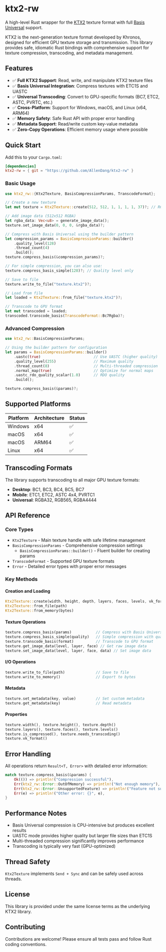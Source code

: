 # ktx2-rw

A high-level Rust wrapper for the [KTX2](https://registry.khronos.org/KTX/specs/2.0/ktxspec.v2.html) texture format with full [Basis Universal](https://github.com/BinomialLLC/basis_universal) support.

KTX2 is the next-generation texture format developed by Khronos, designed for efficient GPU texture storage and transmission. This library provides safe, idiomatic Rust bindings with comprehensive support for texture compression, transcoding, and metadata management.

## Features

- ✅ **Full KTX2 Support**: Read, write, and manipulate KTX2 texture files
- ✅ **Basis Universal Integration**: Compress textures with ETC1S and UASTC
- ✅ **Universal Transcoding**: Convert to GPU-specific formats (BC7, ETC2, ASTC, PVRTC, etc.)
- ✅ **Cross-Platform**: Support for Windows, macOS, and Linux (x64, ARM64)
- ✅ **Memory Safety**: Safe Rust API with proper error handling
- ✅ **Metadata Support**: Read/write custom key-value metadata
- ✅ **Zero-Copy Operations**: Efficient memory usage where possible

## Quick Start

Add this to your `Cargo.toml`:

```toml
[dependencies]
ktx2-rw = { git = "https://github.com/AllenDang/ktx2-rw" }
```

### Basic Usage

```rust
use ktx2_rw::{Ktx2Texture, BasisCompressionParams, TranscodeFormat};

// Create a new texture
let mut texture = Ktx2Texture::create(512, 512, 1, 1, 1, 1, 37)?; // RGBA8

// Add image data (512x512 RGBA)
let rgba_data: Vec<u8> = generate_image_data();
texture.set_image_data(0, 0, 0, &rgba_data)?;

// Compress with Basis Universal using the builder pattern
let compression_params = BasisCompressionParams::builder()
    .quality_level(128)
    .thread_count(4)
    .build();
texture.compress_basis(&compression_params)?;

// For simple compression, you can also use:
texture.compress_basis_simple(128)?; // Quality level only

// Save to file
texture.write_to_file("texture.ktx2")?;

// Load from file
let loaded = Ktx2Texture::from_file("texture.ktx2")?;

// Transcode to GPU format
let mut transcoded = loaded;
transcoded.transcode_basis(TranscodeFormat::Bc7Rgba)?;
```

### Advanced Compression

```rust
use ktx2_rw::BasisCompressionParams;

// Using the builder pattern for configuration
let params = BasisCompressionParams::builder()
    .uastc(true)                        // Use UASTC (higher quality)
    .quality_level(255)                 // Maximum quality
    .thread_count(8)                    // Multi-threaded compression
    .normal_map(true)                   // Optimize for normal maps
    .uastc_rdo_quality_scalar(1.0)      // RDO quality
    .build();

texture.compress_basis(&params)?;
```

## Supported Platforms

| Platform | Architecture | Status |
| -------- | ------------ | ------ |
| Windows  | x64          | ✅     |
| macOS    | x64          | ✅     |
| macOS    | ARM64        | ✅     |
| Linux    | x64          | ✅     |

## Transcoding Formats

The library supports transcoding to all major GPU texture formats:

- **Desktop**: BC1, BC3, BC4, BC5, BC7
- **Mobile**: ETC1, ETC2, ASTC 4x4, PVRTC1
- **Universal**: RGBA32, RGB565, RGBA4444

## API Reference

### Core Types

- `Ktx2Texture` - Main texture handle with safe lifetime management
- `BasisCompressionParams` - Comprehensive compression settings
  - `BasisCompressionParams::builder()` - Fluent builder for creating params
- `TranscodeFormat` - Supported GPU texture formats
- `Error` - Detailed error types with proper error messages

### Key Methods

#### Creation and Loading

```rust
Ktx2Texture::create(width, height, depth, layers, faces, levels, vk_format)
Ktx2Texture::from_file(path)
Ktx2Texture::from_memory(bytes)
```

#### Texture Operations

```rust
texture.compress_basis(params)           // Compress with Basis Universal
texture.compress_basis_simple(quality)   // Simple compression with quality level
texture.transcode_basis(format)          // Transcode to GPU format
texture.get_image_data(level, layer, face) // Get raw image data
texture.set_image_data(level, layer, face, data) // Set image data
```

#### I/O Operations

```rust
texture.write_to_file(path)              // Save to file
texture.write_to_memory()                // Export to bytes
```

#### Metadata

```rust
texture.set_metadata(key, value)         // Set custom metadata
texture.get_metadata(key)                // Read metadata
```

#### Properties

```rust
texture.width(), texture.height(), texture.depth()
texture.layers(), texture.faces(), texture.levels()
texture.is_compressed(), texture.needs_transcoding()
texture.vk_format()
```

## Error Handling

All operations return `Result<T, Error>` with detailed error information:

```rust
match texture.compress_basis(&params) {
    Ok(()) => println!("Compression successful"),
    Err(ktx2_rw::Error::OutOfMemory) => println!("Not enough memory"),
    Err(ktx2_rw::Error::UnsupportedFeature) => println!("Feature not supported"),
    Err(e) => println!("Other error: {}", e),
}
```

## Performance Notes

- Basis Universal compression is CPU-intensive but produces excellent results
- UASTC mode provides higher quality but larger file sizes than ETC1S
- Multi-threaded compression significantly improves performance
- Transcoding is typically very fast (GPU-optimized)

## Thread Safety

`Ktx2Texture` implements `Send + Sync` and can be safely used across threads.

## License

This library is provided under the same license terms as the underlying KTX2 library.

## Contributing

Contributions are welcome! Please ensure all tests pass and follow Rust coding conventions.

